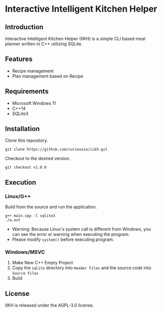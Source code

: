 # Interactive Intelligent Kitchen Helper

## Introduction

Interactive Intelligent Kitchen Helper (IIKH) is a simple CLI based meal planner written in C++ utilizing SQLite.

## Features

* Recipe management
* Plan management based on Recipe

## Requirements

* Microsoft Windows 11
* C++14
* SQLite3

## Installation

Clone this repository.

```shell
git clone https://github.com/curiousio/iikh.git
```

Checkout to the desired version.

```shell
git checkout v1.0.0
```

## Execution

### Linux/G++

Build from the source and run the application.

```shell
g++ main.cpp -l sqlite3
./a.out
```

* Warning: Because Linux's system call is different from Windows, you can see the error or warning when executing the program.
* Please modify `system()` before executing program.

### Windows/MSVC

1. Make New C++ Empty Project
2. Copy the `sqlite` directory into `Header Files` and the source code into `Source Files`
3. Bulid

## License

IIKH is released under the AGPL-3.0 license.
